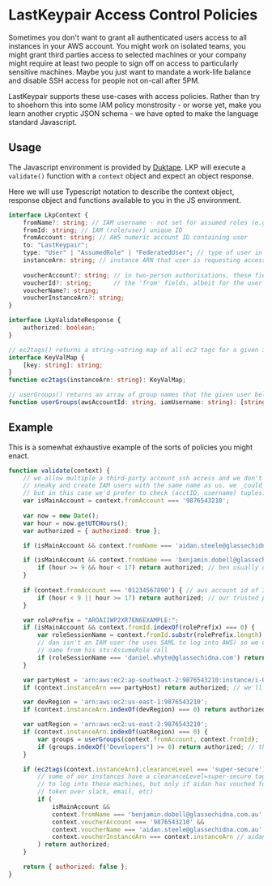 # LastKeypair Access Control Policies

Sometimes you don't want to grant all authenticated users access to all instances 
in your AWS account. You might work on isolated teams, you might grant third 
parties access to selected machines or your company might require at least two 
people to sign off on access to particularly sensitive machines. Maybe you just 
want to mandate a work-life balance and disable SSH access for people not 
on-call after 5PM.

LastKeypair supports these use-cases with access policies. Rather than try to 
shoehorn this into some IAM policy monstrosity - or worse yet, make you learn
another cryptic JSON schema - we have opted to make the language standard
Javascript.

## Usage

The Javascript environment is provided by [Duktape](http://duktape.org/). LKP
will execute a `validate()` function with a `context` object and expect an object
response.

Here we will use Typescript notation to describe the context object, response object
and functions available to you in the JS environment.

```typescript
interface LkpContext {
    fromName?: string; // IAM username - not set for assumed roles (e.g. SAML users)
    fromId: string; // IAM (role/user) unique ID 
    fromAccount: string; // AWS numeric account ID containing user
    to: "LastKeypair";
    type: "User" | "AssumedRole" | "FederatedUser"; // type of user in 'from' fields
    instanceArn: string; // instance ARN that user is requesting access to
    
    voucherAccount?: string; // in two-person authorisations, these fields mirror 
    voucherId?: string;      // the 'from' fields, albeit for the user doing the "vouching" 
    voucherName?: string;
    voucherInstanceArn?: string;
}

interface LkpValidateResponse {
    authorized: boolean;
}

// ec2tags() returns a string->string map of all ec2 tags for a given instance ARN
interface KeyValMap {
    [key: string]: string;
}
function ec2tags(instanceArn: string): KeyValMap;

// userGroups() returns an array of group names that the given user belongs to
function userGroups(awsAccountId: string, iamUsername: string): [string];
```

## Example

This is a somewhat exhaustive example of the sorts of policies you might enact.

```javascript
function validate(context) {
    // we allow multiple a third-party account ssh access and we don't want them to be
    // sneaky and create IAM users with the same name as us. we _could_ use IAM unique IDs
    // but in this case we'd prefer to check (acctID, username) tuples.
    var isMainAccount = context.fromAccount === '9876543210';
    
    var now = new Date();
    var hour = now.getUTCHours();
    var authorized = { authorized: true };

    if (isMainAccount && context.fromName === 'aidan.steele@glassechidna.com.au') return authorized; // aidan is all powerful

    if (isMainAccount && context.fromName === 'benjamin.dobell@glassechidna.com.au') {
        if (hour >= 9 && hour < 17) return authorized; // ben usually only has access during work hours
    }
    
    if (context.fromAccount === '01234567890') { // aws account id of 3rd-party support provider
        if (hour < 9 || hour >= 17) return authorized; // our trusted partner is allowed in outside of work hours
    }

    var rolePrefix = "AROAIIWP2XR7EN6EXAMPLE:";
    if (isMainAccount && context.fromId.indexOf(rolePrefix) === 0) {
        var roleSessionName = context.fromId.substr(rolePrefix.length);
        // dan isn't an IAM user (he uses SAML to log into AWS) so we check the role session
        // name from his sts:AssumeRole call
        if (roleSessionName === 'daniel.whyte@glassechidna.com') return authorized;
    }

    var partyHost = 'arn:aws:ec2:ap-southeast-2:9876543210:instance/i-0123abcd';
    if (context.instanceArn === partyHost) return authorized; // we'll let anyone on our party box

    var devRegion = 'arn:aws:ec2:us-east-1:9876543210';
    if (context.instanceArn.indexOf(devRegion) === 0) return authorized; // the dev region is a free-for-all

    var uatRegion = 'arn:aws:ec2:us-east-2:9876543210';
    if (context.instanceArn.indexOf(uatRegion) === 0) {
        var groups = userGroups(context.fromAccount, context.fromId);
        if (groups.indexOf("Developers") >= 0) return authorized; // the uat region is only open to devs
    }

    if (ec2tags(context.instanceArn).clearanceLevel === 'super-secure') {
        // some of our instances have a clearanceLevel=super-secure tag on them. only ben is allowed
        // to log into these machines, but only if aidan has vouched for him (sent him an approval
        // token over slack, email, etc)
        if (
            isMainAccount &&
            context.fromName === 'benjamin.dobell@glassechidna.com.au' &&
            context.voucherAccount === '9876543210' &&
            context.voucherName === 'aidan.steele@glassechidna.com.au' &&
            context.voucherInstanceArn === context.instanceArn // aidan only vouched for _this_ machine, not all super-secure machines!
        ) return authorized;
    }

    return { authorized: false };
}
```
